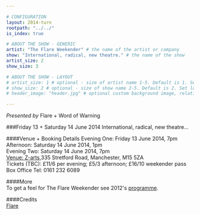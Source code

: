 ```yaml
---

# CONFIGURATION
layout: 2014-turn
rootpath: "../../"
is_index: true

# ABOUT THE SHOW - GENERIC
artist: "The Flare Weekender" # the name of the artist or company
show: "International, radical, new theatre." # the name of the show
artist_size: 2
show_size: 3

# ABOUT THE SHOW - LAYOUT
# artist_size: 1 # optional - size of artist name 1-5. Default is 1. Set longer names to lower values
# show_size: 2 # optional - size of show name 2-5. Default is 2. Set longer names to lower values
# header_image: "header.jpg" # optional custom background image, relative to current page

---
```

*Presented by* Flare + Word of Warning    
         
###Friday 13 + Saturday 14 June 2014
International, radical, new theatre…          
         
####Venue + Booking Details
Evening One: Friday 13 June 2014, 7pm       
Afternoon: Saturday 14 June 2014, 1pm        
Evening Two: Saturday 14 June 2014, 7pm         
[Venue: Z-arts](http://www.z-arts.org/about-us/getting-here),335 Stretford Road, Manchester, M15 5ZA    
Tickets (TBC): £11/6 per evening; £5/3 afternoon; £16/10 weekender pass     
Box Office Tel: 0161 232 6089    
      
####More      
To get a feel for The Flare Weekender see 2012's [programme](/archive/2012-springsummer/flare).      
                           
####Credits         
[Flare](http://www.flarefestival.com)
